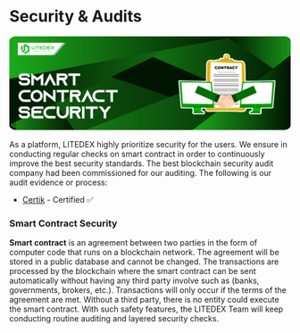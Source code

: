 # Security & Audits

![](<.gitbook/assets/2. SMART CONTRACT SECURITY.svg>)

As a platform, LITEDEX highly prioritize security for the users. We ensure in conducting regular checks on smart contract in order to continuously improve the best security standards. The best blockchain security audit company had been commissioned for our auditing. The following is our audit evidence or process:‌

* ​[Certik](https://www.certik.com/projects/litedex) - Certified ✅

### &#x20;**Smart Contract Security** <a href="#smart-contract-security" id="smart-contract-security"></a>

**Smart contract** is an agreement between two parties in the form of computer code that runs on a blockchain network. The agreement will be stored in a public database and cannot be changed. The transactions are processed by the blockchain where the smart contract can be sent automatically without having any third party involve such as (banks, governments, brokers, etc.). Transactions will only occur if the terms of the agreement are met. Without a third party, there is no entity could execute the smart contract. With such safety features, the LITEDEX Team will keep conducting routine auditing and layered security checks.
